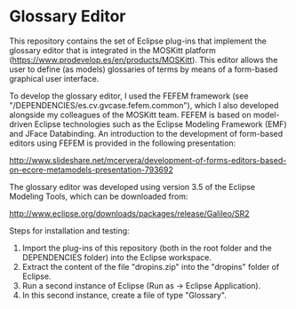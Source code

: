 # Glossary Editor

This repository contains the set of Eclipse plug-ins that implement the glossary editor that is integrated in the MOSKitt platform (https://www.prodevelop.es/en/products/MOSKitt). This editor allows the user to define (as models) glossaries of terms by means of a form-based graphical user interface.

To develop the glossary editor, I used the FEFEM framework (see "/DEPENDENCIES/es.cv.gvcase.fefem.common"), which I also developed alongside my colleagues of the MOSKitt team. FEFEM is based on model-driven Eclipse technologies such as the Eclipse Modeling Framework (EMF) and JFace Databinding. An introduction to the development of form-based editors using FEFEM is provided in the following presentation:

http://www.slideshare.net/mcervera/development-of-forms-editors-based-on-ecore-metamodels-presentation-793692

The glossary editor was developed using version 3.5 of the Eclipse Modeling Tools, which can be downloaded from:

http://www.eclipse.org/downloads/packages/release/Galileo/SR2

Steps for installation and testing:

1. Import the plug-ins of this repository (both in the root folder and the DEPENDENCIES folder) into the Eclipse workspace.
2. Extract the content of the file "dropins.zip" into the "dropins" folder of Eclipse.
3. Run a second instance of Eclipse (Run as -> Eclipse Application).
4. In this second instance, create a file of type "Glossary".
